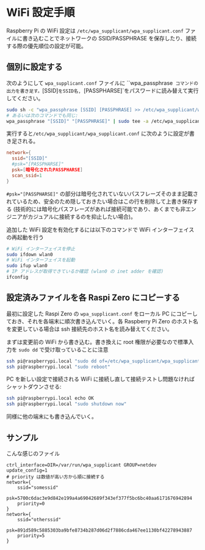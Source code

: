 # WiFi 設定手順

Raspberry Pi の WiFi 設定は `/etc/wpa_supplicant/wpa_supplicant.conf` ファイルに書き込むことでネットワークの SSID/PASSPHRASE を保存したり、接続する際の優先順位の設定が可能。

## 個別に設定する

次のようにして `wpa_supplicant.conf` ファイルに ``wpa_passphrase` コマンドの出力を書き足す。`[SSID]`をSSID名, `[PASSPHARSE]`をパスワードに読み替えて実行してください。

```sh
sudo sh -c "wpa_passphrase [SSID] [PASSPHRASE] >> /etc/wpa_supplicant/wpa_supplicant.conf"
# あるいは次のコマンドでも同じ:
wpa_passphrase "[SSID]" "[PASSPHRASE]" | sudo tee -a /etc/wpa_supplicant/wpa_supplicant.conf
```

実行すると`/etc/wpa_supplicant/wpa_supplicant.conf` に次のように設定が書き足される。

```wpa_supplicant.conf
network={
  ssid="[SSID]"
  #psk="[PASSPHARSE]"
  psk=[暗号化されたPASSPHARSE]
  scan_ssid=1
}
```

`#psk="[PASSPHARSE]"` の部分は暗号化されていないパスフレーズそのまま記載されているため、安全のため隠しておきたい場合はこの行を削除して上書き保存する (技術的には暗号化パスフレーズがあれば接続可能であり、あくまでも非エンジニアがカジュアルに接続するのを抑止したい場合)。

追加した WiFi 設定を有効化するには以下のコマンドで WiFi インターフェイスの再起動を行う

```sh
# WiFi インターフェイスを停止
sudo ifdown wlan0
# WiFi インターフェイスを起動
sudo ifup wlan0
# IP アドレスが取得できているか確認 (wlan0 の inet adder を確認)
ifconfig
```

## 設定済みファイルを各 Raspi Zero にコピーする

最初に設定した Raspi Zero の `wpa_supplicant.conf` をローカル PC にコピーしておき、それを各端末に順次書き込んでいく。各 Raspberry Pi Zero のホスト名を変更している場合は ssh 接続先のホスト名を読み替えてください。

まずは変更前の WiFi から書き込む。書き換えに root 権限が必要なので標準入力を `sudo dd` で受け取っていることに注意

```sh
ssh pi@raspberrypi.local "sudo dd of=/etc/wpa_supplicant/wpa_supplicant.conf" < wpa_supplicant.conf
ssh pi@raspberrypi.local "sudo reboot"
```

PC を新しい設定で接続される WiFi に接続し直して接続テストし問題なければシャットダウンさせる:

```sh
ssh pi@raspberrypi.local echo OK
ssh pi@raspberrypi.local "sudo shutdown now"
```

同様に他の端末にも書き込んでいく。


## サンプル

こんな感じのファイル

```
ctrl_interface=DIR=/var/run/wpa_supplicant GROUP=netdev
update_config=1
# priority は数値が高い方から順に接続する
network={
	ssid="somessid"
	psk=5700c6dac3e9d842e199a4a69042689f343ef377f5bc6bc40aa6171676942894
	priority=0
}
network={
	ssid="otherssid"
	psk=891d589c5885303ba9bfe8734b287d06d2f7886cda467ee1130bf42278943887
	priority=5
}
```

